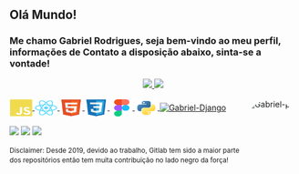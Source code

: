 ## Olá Mundo! 
### Me chamo Gabriel Rodrigues, seja bem-vindo ao meu perfil, informações de Contato a disposição abaixo, sinta-se a vontade!

<div align="center">
  <a href="https://github.com/gabrielucido">
  <img height="180em" src="https://github-readme-stats.vercel.app/api?username=gabrielucido&show_icons=true&theme=dracula&include_all_commits=true&count_private=true"/>
  <img height="180em" src="https://github-readme-stats.vercel.app/api/top-langs/?username=gabrielucido&layout=compact&langs_count=7&theme=dracula"/>
</div>

<div style="display: inline_block"><br>
  <img align="center" alt="Gabriel-Js" height="30" width="40" src="https://raw.githubusercontent.com/devicons/devicon/master/icons/javascript/javascript-plain.svg">
  <img align="center" alt="Gabriel-React" height="30" width="40" src="https://raw.githubusercontent.com/devicons/devicon/master/icons/react/react-original.svg">
  <img align="center" alt="Gabriel-HTML" height="30" width="40" src="https://raw.githubusercontent.com/devicons/devicon/master/icons/html5/html5-original.svg">
  <img align="center" alt="Gabriel-CSS" height="30" width="40" src="https://raw.githubusercontent.com/devicons/devicon/master/icons/css3/css3-original.svg">
  <img align="center" alt="Gabriel-Figma" height="30" width="40" src="https://raw.githubusercontent.com/devicons/devicon/2ae2a900d2f041da66e950e4d48052658d850630/icons/figma/figma-original.svg">
  <img align="center" alt="Gabriel-Python" height="30" width="40" src="https://raw.githubusercontent.com/devicons/devicon/master/icons/python/python-original.svg">
  <img align="center" alt="Gabriel-Django" height="30" width="30" src="https://seeklogo.com/images/D/django-logo-4C5ECF7036-seeklogo.com.png">
  <img align="right" alt="Gabriel-pic" height="150" style="border-radius:50px;" src="https://i.imgur.com/Q3sQcXn.png">
</div>

<br>

<div> 
  <a href="https://instagram.com/gabriel.rodrigues.0501" target="_blank"><img src="https://img.shields.io/badge/-Instagram-%23E4405F?style=for-the-badge&logo=instagram&logoColor=white" target="_blank"></a>
  <a href = "mailto:gabriel.rodrigues.0501@gmail.com"><img src="https://img.shields.io/badge/-Gmail-%23333?style=for-the-badge&logo=gmail&logoColor=white" target="_blank"></a>
  <a href="https://www.linkedin.com/in/gabriel-rodrigues-ribeiro-0634ba184" target="_blank"><img src="https://img.shields.io/badge/-LinkedIn-%230077B5?style=for-the-badge&logo=linkedin&logoColor=white" target="_blank"></a> 
 
  <small>Disclaimer: Desde 2019, devido ao trabalho, Gitlab tem sido a maior parte dos repositórios então tem muita contribuição no lado negro da força!</small>

</div>
